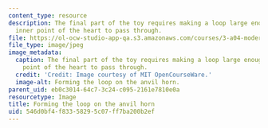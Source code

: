 ```yaml
---
content_type: resource
description: The final part of the toy requires making a loop large enough for the
  inner point of the heart to pass through.
file: https://ol-ocw-studio-app-qa.s3.amazonaws.com/courses/3-a04-modern-blacksmithing-and-physical-metallurgy-fall-2008/546d0bf4f83358295c07ff7ba200b2ef_130.jpg
file_type: image/jpeg
image_metadata:
  caption: The final part of the toy requires making a loop large enough for the inner
    point of the heart to pass through.
  credit: 'Credit: Image courtesy of MIT OpenCourseWare.'
  image-alt: Forming the loop on the anvil horn.
parent_uid: eb0c3014-64c7-3c24-c095-2161e7810e0a
resourcetype: Image
title: Forming the loop on the anvil horn
uid: 546d0bf4-f833-5829-5c07-ff7ba200b2ef
---
```


